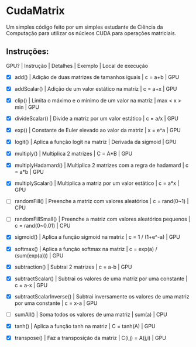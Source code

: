 # CudaMatrix

Um simples código feito por um simples estudante de Ciência da Computação para utilizar os núcleos CUDA para operações matriciais.


## Instruções:

GPU? | Instrução | Detalhes | Exemplo | Local de execução

- [x] add() | Adição de duas matrizes de tamanhos iguais | c = a+b | GPU
- [x] addScalar() | Adição de um valor estático na matriz | c = a+x | GPU
- [x] clip() | Limita o máximo e o mínimo de um valor na matriz | max < x > min | GPU
- [x] divideScalar() | Divide a matriz por um valor estático | c = a/x | GPU
- [x] exp() | Constante de Euler elevado ao valor da matriz | x = e^a | GPU
- [x] logit() | Aplica a função logit na matriz | Derivada da sigmoid | GPU
- [x] multiply() | Multiplica 2 matrizes | C = A*B | GPU
- [x] multiplyHadamard() | Multiplica 2 matrizes com a regra de hadamard | c = a*b | GPU
- [x] multiplyScalar() | Multiplica a matriz por um valor estático | c = a*x | GPU
- [ ] randomFill() | Preenche a matriz com valores aleatórios | c = rand(0~1) | CPU
- [ ] randomFillSmall() | Preenche a matriz com valores aleatórios pequenos | c = rand(0~0.01) | CPU
- [x] sigmoid() | Aplica a função sigmoid na matriz | c = 1 / (1+e^-a) | GPU
- [x] softmax() | Aplica a função softmax na matriz | c = exp(a) / (sum(exp(a))) | GPU
- [x] subtraction() | Subtrai 2 matrizes | c = a-b | GPU
- [x] subtractScalar() | Subtrai os valores de uma matriz por uma constante | c = a-x | GPU
- [x] subtractScalarInverse() | Subtrai inversamente os valores de uma matriz por uma constante | c = x-a | GPU
- [ ] sumAll() | Soma todos os valores de uma matriz | sum(a) | CPU
- [x] tanh() | Aplica a função tanh na matriz | C = tanh(A) | GPU
- [x] transpose() | Faz a transposição da matriz | C(i,j) = A(j,i) | GPU


